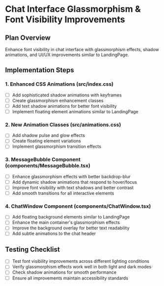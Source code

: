# Chat Interface Glassmorphism & Font Visibility Improvements

## Plan Overview
Enhance font visibility in chat interface with glassmorphism effects, shadow animations, and UI/UX improvements similar to LandingPage.

## Implementation Steps

### 1. Enhanced CSS Animations (src/index.css)
- [ ] Add sophisticated shadow animations with keyframes
- [ ] Create glassmorphism enhancement classes
- [ ] Add text shadow animations for better font visibility
- [ ] Implement floating element animations similar to LandingPage

### 2. New Animation Classes (src/animations.css)
- [ ] Add shadow pulse and glow effects
- [ ] Create floating element variations
- [ ] Implement glassmorphism transition effects

### 3. MessageBubble Component (components/MessageBubble.tsx)
- [ ] Enhance glassmorphism effects with better backdrop-blur
- [ ] Add dynamic shadow animations that respond to hover/focus
- [ ] Improve font visibility with text shadows and better contrast
- [ ] Add smooth transitions for all interactive elements

### 4. ChatWindow Component (components/ChatWindow.tsx)
- [ ] Add floating background elements similar to LandingPage
- [ ] Enhance the main container's glassmorphism effects
- [ ] Improve the background overlay for better text readability
- [ ] Add subtle animations to the chat header

## Testing Checklist
- [ ] Test font visibility improvements across different lighting conditions
- [ ] Verify glassmorphism effects work well in both light and dark modes
- [ ] Check shadow animations for smooth performance
- [ ] Ensure all improvements maintain accessibility standards
